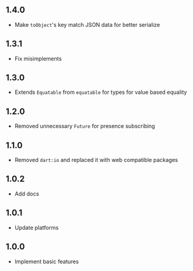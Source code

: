 ## 1.4.0

- Make `toObject`'s key match JSON data for better serialize

## 1.3.1

- Fix misimplements

## 1.3.0

- Extends `Equatable` from `equatable` for types for value based equality

## 1.2.0

- Removed unnecessary `Future` for presence subscribing

## 1.1.0

- Removed `dart:io` and replaced it with web compatible packages

## 1.0.2

- Add docs

## 1.0.1

- Update platforms

## 1.0.0

- Implement basic features

